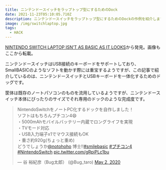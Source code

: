 ```yaml
---
title: ニンテンドースイッチをラップトップ型にするためのDock
date: 2021-11-23T05:10:05.710Z
description: ニンテンドースイッチをラップトップ型にするためのDockの作例を紹介します。
image: /img/switchlaptop.jpg
tags:
  - HACK
---
```

[NINTENDO SWITCH LAPTOP ISN’T AS BASIC AS IT LOOKS](https://hackaday.com/2020/05/05/nintendo-switch-laptop-isnt-as-basic-as-it-looks/)から発見。画像もここから転載。

ニンテンドースイッチはUSB接続のキーボードをサポートしており、SmallBASICのようなソフトを動かす際には重宝するようですが、この記事で紹介しているのは、ニンテンドースイッチとUSBキーボードを一体化するためのドッグです。

筐体は既存のノートパソコンのものを流用しているようですが、ニンテンドースイッチ本体にぴったりのサイズでそれ専用のドックのような完成度です。

<blockquote class="twitter-tweet"><p lang="ja" dir="ltr">NintendoSwitchをノートPC化するドックを自作しました！<br>ソフトはもちろんプチコン4😄<br>・5000mAhモバイルバッテリー内蔵でロングライフを実現<br>・TVモード対応<br>・USB入力端子x1でマウス接続もOK<br>・重さ約920g(ちょっと重め)<br>どうでしょうか<a href="https://twitter.com/notohoho?ref_src=twsrc%5Etfw">@notohoho</a> 博士‼️<a href="https://twitter.com/hashtag/smilebasic?src=hash&amp;ref_src=twsrc%5Etfw">#smilebasic</a> <a href="https://twitter.com/hashtag/%E3%83%97%E3%83%81%E3%82%B3%E3%83%B34?src=hash&amp;ref_src=twsrc%5Etfw">#プチコン4</a> <a href="https://twitter.com/hashtag/NintendoSwitch?src=hash&amp;ref_src=twsrc%5Etfw">#NintendoSwitch</a> <a href="https://t.co/gRpiPLc1bu">pic.twitter.com/gRpiPLc1bu</a></p>&mdash; 谷 裕紀彦（Bug太郎） (@Bug_taro) <a href="https://twitter.com/Bug_taro/status/1256548048030756865?ref_src=twsrc%5Etfw">May 2, 2020</a></blockquote> <script async src="https://platform.twitter.com/widgets.js" charset="utf-8"></script>
